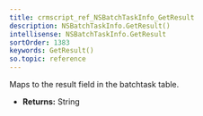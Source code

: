 ```yaml
---
title: crmscript_ref_NSBatchTaskInfo_GetResult
description: NSBatchTaskInfo.GetResult()
intellisense: NSBatchTaskInfo.GetResult
sortOrder: 1383
keywords: GetResult()
so.topic: reference
---
```



Maps to the result field in the batchtask table.



* **Returns:** String



